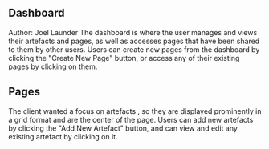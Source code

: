 ## Dashboard
Author: Joel Launder
The dashboard is where the user manages and views their artefacts and pages, as well as accesses pages that have been shared to them by other users. Users can create new pages from the dashboard by clicking the "Create New Page" button, or access any of their existing pages by clicking on them.

## Pages
The client wanted a focus on artefacts , so they are displayed prominently in a grid format and are the center of the page. Users can add new artefacts by clicking the "Add New Artefact" button, and can view and edit any existing artefact by clicking on it.